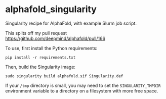 # alphafold_singularity
Singularity recipe for AlphaFold, with example Slurm job script.

This splits off my pull request https://github.com/deepmind/alphafold/pull/166

To use, first install the Python requirements:
```
pip install -r requirements.txt
```

Then, build the Singularity image:
```
sudo singularity build alphafold.sif Singularity.def
```

If your `/tmp` directory is small, you may need to set the `SINGULARITY_TMPDIR`
environment variable to a directory on a filesystem with more free space.
